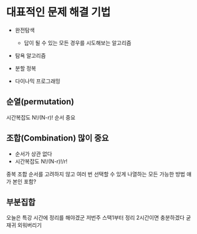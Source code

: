 # 대표적인 문제 해결 기법
- 완전탐색
  - 답이 될 수 있는 모든 경우를 시도해보는 알고리즘

- 탐욕 알고리즘

- 분할 정복

- 다이나믹 프로그래밍

## 순열(permutation)
시간복잡도 N!/(N-r)!
순서 중요
## 조합(Combination) 많이 중요
  - 순서가 상관 없다
  - 시간복잡도 N!/(N-r)!/r!

중복 조합
순서를 고려하지 않고 여러 번 선택할 수 있게 나열하는 모든 가능한 방법
얘가 본인 포함?

## 부분집합
오늘은 특강 시간에 정리를 해야겠군 저번주 스택1부터 정리 2시간이면 충분하겠다 굳
재귀 외워버리기